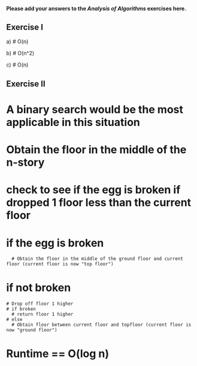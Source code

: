 #### Please add your answers to the ***Analysis of  Algorithms*** exercises here.

## Exercise I

a) # O(n)


b) # O(n^2)


c) # O(n)

## Exercise II

# A binary search would be the most applicable in this situation
# Obtain the floor in the middle of the n-story
# check to see if the egg is broken if dropped 1 floor less than the current floor
  # if the egg is broken
      # Obtain the floor in the middle of the ground floor and current floor (current floor is now "top floor")
  # if not broken
    # Drop off floor 1 higher
    # if broken
      # return floor 1 higher
    # else
      # Obtain floor between current floor and topfloor (current floor is now "ground floor") 
  
  # Runtime == O(log n)
